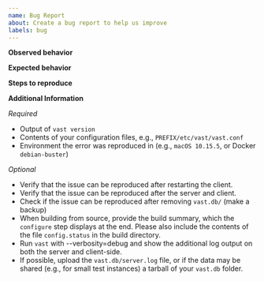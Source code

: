 ```yaml
---
name: Bug Report
about: Create a bug report to help us improve
labels: bug
---
```


**Observed behavior**
<!-- Describe the issue you experienced. -->

**Expected behavior**
<!-- Unless obvious from the description above, describe the behavior you would expect instead. -->

**Steps to reproduce**
<!-- Describe the steps that lead to the unexpected behavior. -->

**Additional Information**
<!-- The following survey helps developers triage your issue. Please fill out the *Required* section, and add what feels related in the *Optional* section. -->

*Required*
- Output of `vast version`
- Contents of your configuration files, e.g., `PREFIX/etc/vast/vast.conf`
- Environment the error was reproduced in (e.g., `macOS 10.15.5`, or Docker `debian-buster`)

*Optional*
<!-- The following steps are optional but give us extra context that helps us reproduce the issue locally. -->

- Verify that the issue can be reproduced after restarting the client.
- Verify that the issue can be reproduced after the server and client.
- Check if the issue can be reproduced after removing `vast.db/` (make a backup)
- When building from source, provide the build summary, which the `configure` step displays at the end. Please also include the contents of the file `config.status` in the build directory.
- Run `vast` with --verbosity=debug and show the additional log output on both the server and client-side.
- If possible, upload the `vast.db/server.log` file, or if the data may be shared (e.g., for small test instances) a tarball of your `vast.db` folder.
